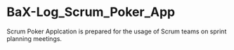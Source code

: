 # BaX-Log_Scrum_Poker_App

Scrum Poker Applcation is prepared for the usage of Scrum teams on sprint planning meetings.
